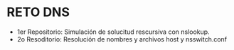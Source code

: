 # RETO DNS
- 1er Repositorio: Simulación de solucitud rescursiva con nslookup.
- 2o Resoditorio: Resolución de nombres y archivos host y nsswitch.conf
